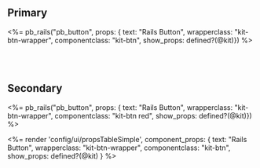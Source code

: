 ## Primary
<%= pb_rails("pb_button", props: { text: "Rails Button", wrapperclass: "kit-btn-wrapper", componentclass: "kit-btn", show_props: defined?(@kit)}) %>


<br/><br/>

## Secondary
<%= pb_rails("pb_button", props: { text: "Rails Button", wrapperclass: "kit-btn-wrapper", componentclass: "kit-btn red", show_props: defined?(@kit)}) %>

<%= render 'config/ui/propsTableSimple',
    component_props: {
        text: "Rails Button",
        wrapperclass: "kit-btn-wrapper",
        componentclass: "kit-btn",
        show_props: defined?(@kit) } %>
